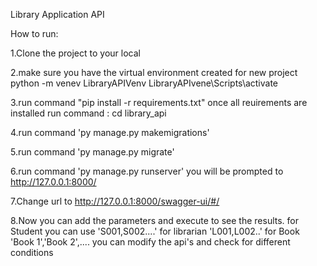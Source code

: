 Library Application API

How to run:

1.Clone the project to your local 

2.make sure you have the virtual environment created for new project
python -m venev LibraryAPIVenv
LibraryAPIvene\Scripts\activate

3.run command "pip install -r requirements.txt"
once all reuirements are installed 
run command : cd library_api

4.run command 'py manage.py makemigrations'
  
5.run command 'py manage.py migrate'
   
6.run command 'py manage.py runserver'
you will be prompted to http://127.0.0.1:8000/

7.Change url to http://127.0.0.1:8000/swagger-ui/#/

8.Now you can add the parameters and execute to see the results.
for Student you can use 'S001,S002....' 
for librarian 'L001,L002..'
for Book 'Book 1','Book 2',....
you can modify the api's and check for different conditions

